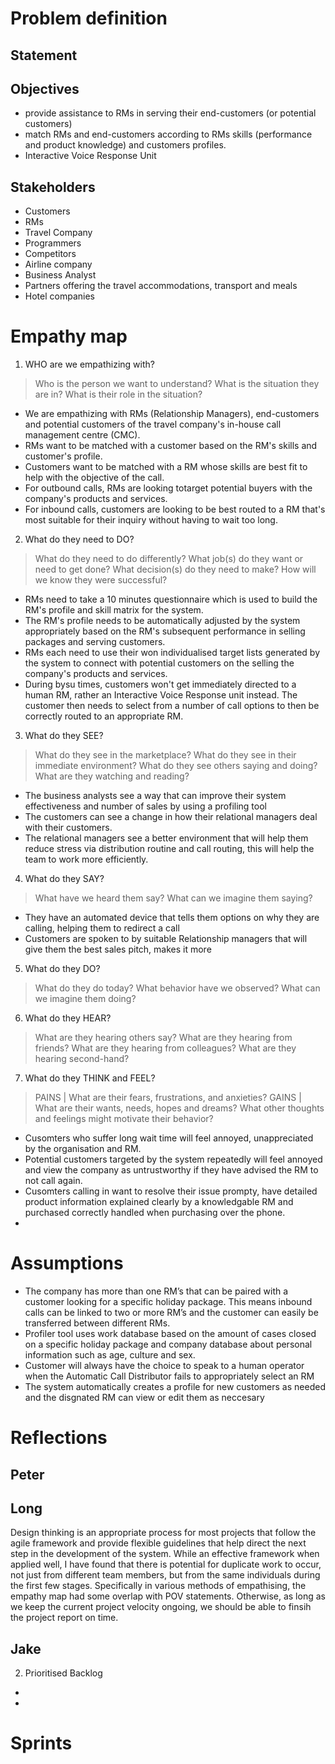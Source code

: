 # Problem definition
## Statement

## Objectives
- provide assistance to RMs in serving their end-customers (or potential customers) 
- match RMs and end-customers according to RMs skills (performance and product knowledge) and customers profiles. 
- Interactive Voice Response Unit

## Stakeholders 
- Customers
- RMs
- Travel Company
- Programmers
- Competitors
- Airline company
- Business Analyst
- Partners offering the travel accommodations, transport and meals
- Hotel companies

# Empathy map
1. WHO are we empathizing with? 
> Who is the person we want to understand?
> What is the situation they are in?
> What is their role in the situation?
- We are empathizing with RMs (Relationship Managers), end-customers and potential customers of the travel company's in-house call management centre (CMC).
- RMs want to be matched with a customer based on the RM's skills and customer's profile.
- Customers want to be matched with a RM whose skills are best fit to help with the objective of the call.
- For outbound calls, RMs are looking totarget potential buyers with the company's products and services.
- For inbound calls, customers are looking to be best routed to a RM that's most suitable for their inquiry without having to wait too long.

2. What do they need to DO?
> What do they need to do differently?
> What job(s) do they want or need to get done?
> What decision(s) do they need to make?
> How will we know they were successful?
- RMs need to take a 10 minutes questionnaire which is used to build the RM's profile and skill matrix for the system.
- The RM's profile needs to be automatically adjusted by the system appropriately based on the RM's subsequent performance in selling packages and serving customers.
- RMs each need to use their won individualised target lists generated by the system to connect with potential customers on the selling the company's products and services.
- During bysu times, customers won't get immediately directed to a human RM, rather an Interactive Voice Response unit instead. The customer then needs to select from a number of call options to then be correctly routed to an appropriate RM.

3. What do they SEE?
> What do they see in the marketplace?
> What do they see in their immediate environment?
> What do they see others saying and doing?
> What are they watching and reading?
- The business analysts see a way that can improve their system effectiveness and number of sales by using a profiling tool
- The customers can see a change in how their relational managers deal with their customers.
- The relational managers see a better environment that will help them reduce stress via distribution routine and call routing, this will help the team to work more efficiently.

4. What do they SAY?
> What have we heard them say?
> What can we imagine them saying?
- They have an automated device that tells them options on why they are calling, helping them to redirect a call
- Customers are spoken to by suitable Relationship managers that will give them the best sales pitch, makes it more 

5. What do they DO?
> What do they do today?
> What behavior have we observed?
> What can we imagine them doing?

6. What do they HEAR?
> What are they hearing others say?
> What are they hearing from friends?
> What are they hearing from colleagues?
> What are they hearing second-hand?

7. What do they THINK and FEEL?
> PAINS | What are their fears, frustrations, and anxieties?
> GAINS | What are their wants, needs, hopes and dreams?
> What other thoughts and feelings might motivate their behavior?
- Cusomters who suffer long wait time will feel annoyed, unappreciated by the organisation and RM.
- Potential customers targeted by the system repeatedly will feel annoyed and view the company as untrustworthy if they have advised the RM to not call again.
- Cusomters calling in want to resolve their issue prompty, have detailed product information explained clearly by a knowledgable RM and purchased correctly handled when purchasing over the phone.
- 

# Assumptions
- The company has more than one RM’s that can be paired with a customer looking for a specific holiday package. This means inbound calls can be linked to two or more RM’s and the customer can easily be transferred between different RMs.
- Profiler tool uses work database based on the amount of cases closed on a specific holiday package and company database about personal information such as age, culture and sex.
- Customer will always have the choice to speak to a human operator when the Automatic Call Distributor fails to appropriately select an RM
- The system automatically creates a profile for new customers as needed and the disgnated RM can view or edit them as neccesary

# Reflections
## Peter
## Long
Design thinking is an appropriate process for most projects that follow the agile framework and provide flexible guidelines that help direct the next step in the development of the system. While an effective framework when applied well, I have found that there is potential for duplicate work to occur, not just from different team members, but from the same individuals during the first few stages. Specifically in various methods of empathising, the empathy map had some overlap with POV statements. Otherwise, as long as we keep the current project velocity ongoing, we should be able to finsih the project report on time.
## Jake

2. Prioritised Backlog
- 
- 


# Sprints 
